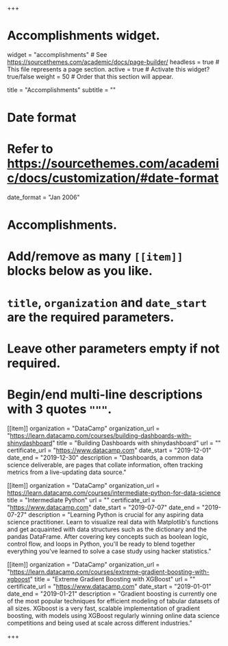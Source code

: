 +++
# Accomplishments widget.
widget = "accomplishments"  # See https://sourcethemes.com/academic/docs/page-builder/
headless = true  # This file represents a page section.
active = true  # Activate this widget? true/false
weight = 50  # Order that this section will appear.

title = "Accomplish&shy;ments"
subtitle = ""

# Date format
#   Refer to https://sourcethemes.com/academic/docs/customization/#date-format
date_format = "Jan 2006"

# Accomplishments.
#   Add/remove as many `[[item]]` blocks below as you like.
#   `title`, `organization` and `date_start` are the required parameters.
#   Leave other parameters empty if not required.
#   Begin/end multi-line descriptions with 3 quotes `"""`.

[[item]]
  organization = "DataCamp"
  organization_url = "https://learn.datacamp.com/courses/building-dashboards-with-shinydashboard"
  title = "Building Dashboards with shinydashboard"
  url = ""
  certificate_url = "https://www.datacamp.com"
  date_start = "2019-12-01"
  date_end = "2019-12-30"
  description = "Dashboards, a common data science deliverable, are pages that collate information, often tracking metrics from a live-updating data source."

[[item]]
  organization = "DataCamp"
  organization_url = https://learn.datacamp.com/courses/intermediate-python-for-data-science
  title = "Intermediate Python"
  url = ""
  certificate_url = "https://www.datacamp.com"
  date_start = "2019-07-07"
  date_end = "2019-07-27"
  description = "Learning Python is crucial for any aspiring data science practitioner. Learn to visualize real data with Matplotlib's functions and get acquainted with data structures such as the dictionary and the pandas DataFrame. After covering key concepts such as boolean logic, control flow, and loops in Python, you'll be ready to blend together everything you've learned to solve a case study using hacker statistics."
  
[[item]]
  organization = "DataCamp"
  organization_url = "https://learn.datacamp.com/courses/extreme-gradient-boosting-with-xgboost"
  title = "Extreme Gradient Boosting with XGBoost"
  url = ""
  certificate_url = "https://www.datacamp.com"
  date_start = "2019-01-01"
  date_end = "2019-01-21"
  description = "Gradient boosting is currently one of the most popular techniques for efficient modeling of tabular datasets of all sizes. XGboost is a very fast, scalable implementation of gradient boosting, with models using XGBoost regularly winning online data science competitions and being used at scale across different industries."

+++
